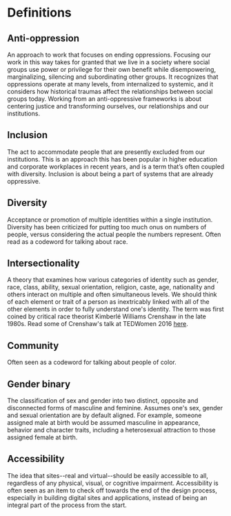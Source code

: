 # Definitions

## Anti-oppression
An approach to work that focuses on ending
oppressions. Focusing our work in this way takes for granted that we
live in a society where social groups use power or privilege for their
own benefit while disempowering, marginalizing, silencing and
subordinating other groups. It recognizes that oppressions operate at
many levels, from internalized to systemic, and it considers how
historical traumas affect the relationships between social groups
today. Working from an anti-oppressive frameworks is about centering
justice and transforming ourselves, our relationships and our
institutions.

## Inclusion
The act to accommodate people that are presently excluded
from our institutions. This is an approach this has been popular in
higher education and corporate workplaces in recent years, and is a
term that’s often coupled with diversity. Inclusion is about being a
part of systems that are already oppressive.

## Diversity
Acceptance or promotion of multiple identities within a
single institution. Diversity has been criticized for putting too much
onus on numbers of people, versus considering the actual people the
numbers represent. Often read as a codeword for talking about race.

## Intersectionality
A theory that examines how various categories of
identity such as gender, race, class, ability, sexual orientation,
religion, caste, age, nationality and others interact on multiple and
often simultaneous levels. We should think of each element or trait of
a person as inextricably linked with all of the other elements in
order to fully understand one's identity. The term was first coined by
critical race theorist Kimberlé Williams Crenshaw in the late
1980s. Read some of Crenshaw's talk at TEDWomen 2016 [here](http://blog.ted.com/the-urgency-of-intersectionality-kimberle-crenshaw-speaks-at-tedwomen-2016/).

## Community
Often seen as a codeword for talking about people of
color.

## Gender binary
The classification of sex and gender into two distinct,
opposite and disconnected forms of masculine and feminine. Assumes
one's sex, gender and sexual orientation are by default aligned. For
example, someone assigned male at birth would be assumed masculine in
appearance, behavior and character traits, including a heterosexual
attraction to those assigned female at birth.

## Accessibility
The idea that sites--real and virtual--should be easily accessible to all,
regardless of any physical, visual, or cognitive impairment. Accessibility
is often seen as an item to check off towards the end of the design process,
especially in building digital sites and applications, instead of being an
integral part of the process from the start.
